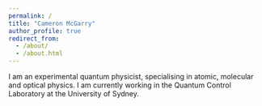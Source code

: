 ```yaml
---
permalink: /
title: "Cameron McGarry"
author_profile: true
redirect_from: 
  - /about/
  - /about.html
---
```


I am an experimental quantum physicist, specialising in atomic, molecular and
optical physics. I am currently working in the Quantum Control Laboratory at
the University of Sydney.
